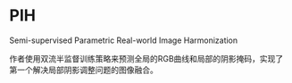 # PIH

Semi-supervised Parametric Real-world Image Harmonization

作者使用双流半监督训练策略来预测全局的RGB曲线和局部的阴影掩码，实现了第一个解决局部阴影调整问题的图像融合。